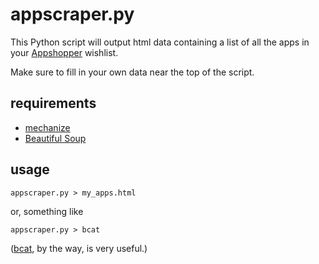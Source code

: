 # appscraper.py

This Python script will output html data containing a list of all the apps in your [Appshopper](http://www.appshopper.com/) wishlist.

Make sure to fill in your own data near the top of the script.

## requirements

- [mechanize](http://wwwsearch.sourceforge.net/mechanize/)
- [Beautiful Soup](http://www.crummy.com/software/BeautifulSoup/)

## usage

    appscraper.py > my_apps.html

or, something like

    appscraper.py > bcat

([bcat](https://rtomayko.github.io/bcat/), by the way, is very useful.)

